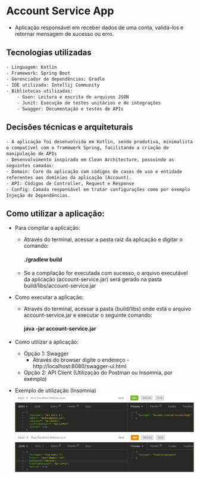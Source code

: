 # Account Service App
- Aplicação responsável em receber dados de uma conta, validá-los e retornar mensagem de sucesso ou erro.

## Tecnologias utilizadas
    - Linguagem: Kotlin
    - Framework: Spring Boot
    - Gerenciador de dependências: Gradle
    - IDE utilizada: Intellij Community
    - Bibliotecas utilizadas:
        - Gson: Leitura e escrita de arquivos JSON
        - Junit: Execução de testes unitários e de integrações
        - Swagger: Documentação e testes de APIs

## Decisões técnicas e arquiteturais
    - A aplicação foi desenvolvida em Kotlin, sendo produtiva, minimalista e compatível com o framework Spring, facilitando a criação de manipulação de APIs
    - Desenvolvimento inspirado em Clean Architecture, possuindo as seguintes camadas:
    - Domain: Core da aplicação com códigos de casos de uso e entidade referentes aos domínios da aplicação (Account).
    - API: Códigos de Controller, Request e Response
    - Config: Camada responsável em tratar configurações como por exemplo Injeção de Dependências.

## Como utilizar a aplicação:
- Para compilar a aplicação:
    - Através do terminal, acessar a pasta raiz da aplicação e digitar o comando:
      #### ./gradlew build
    - Se a compilação for executada com sucesso, o arquivo executável da aplicação (account-service.jar) será gerado na pasta build/libs/account-service.jar

- Como executar a aplicação:
  - Através do terminal, acessar a pasta (build/libs) onde está o arquivo account-service.jar e executar o seguinte comando:
    #### java -jar account-service.jar

- Como utilizar a aplicação:
  - Opção 1: Swagger
    - Através do browser digite o endereço - http://localhost:8080/swagger-ui.html
  - Opção 2: API Client (Utilização do Postman ou Insomnia, por exemplo)


- Exemplo de utilização (Insomnia)
![img_2.png](img_2.png)
![img_3.png](img_3.png)